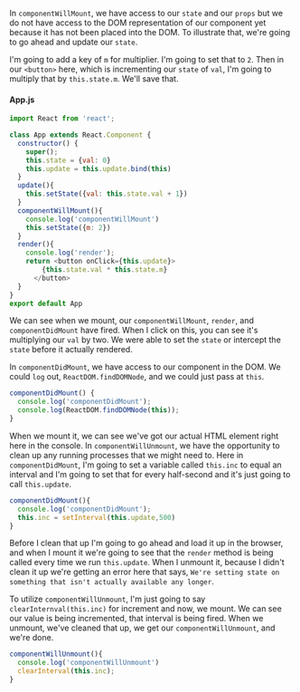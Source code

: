 In `componentWillMount`, we have access to our `state` and our `props` but we do not have access to the DOM representation of our component yet because it has not been placed into the DOM. To illustrate that, we're going to go ahead and update our `state`.

I'm going to add a key of `m` for multiplier. I'm going to set that to `2`. Then in our `<button>` here, which is incrementing our `state` of `val`, I'm going to multiply that by `this.state.m`. We'll save that.
#### App.js
``` javascript
import React from 'react';

class App extends React.Component {
  constructor() {
    super();
    this.state = {val: 0}
    this.update = this.update.bind(this)
  }
  update(){
    this.setState({val: this.state.val + 1})
  }
  componentWillMount(){
    console.log('componentWillMount')
    this.setState({m: 2})
  }
  render(){
    console.log('render');
    return <button onClick={this.update}>
        {this.state.val * this.state.m}
      </button>
  }
}
export default App
```

We can see when we mount, our `componentWillMount`, `render`, and `componentDidMount` have fired. When I click on this, you can see it's multiplying our `val` by two. We were able to set the `state` or intercept the `state` before it actually rendered.

In `componentDidMount`, we have access to our component in the DOM. We could `log` out, `ReactDOM.findDOMNode`, and we could just pass at `this`.

``` javascript
componentDidMount() {
  console.log('componentDidMount');
  console.log(ReactDOM.findDOMNode(this));
}
```
When we mount it, we can see we've got our actual HTML element right here in the console. In `componentWillUnmount`, we have the opportunity to clean up any running processes that we might need to. Here in `componentDidMount`, I'm going to set a variable called `this.inc` to equal an interval and I'm going to set that for every half-second and it's just going to call `this.update`.

``` javascript
componentDidMount(){
  console.log('componentDidMount');
  this.inc = setInterval(this.update,500)
}
```
Before I clean that up I'm going to go ahead and load it up in the browser, and when I mount it we're going to see that the `render` method is being called every time we run `this.update`. When I unmount it, because I didn't clean it up we're getting an error here that says, `We're setting state on something that isn't actually available any longer`.

To utilize `componentWillUnmount`, I'm just going to say `clearInternval(this.inc)` for increment and now, we mount. We can see our value is being incremented, that interval is being fired. When we unmount, we've cleaned that up, we get our `componentWillUnmount`, and we're done.

``` javascript
componentWillUnmount(){
  console.log('componentWillUnmount')
  clearInterval(this.inc);
}
```